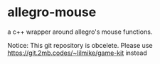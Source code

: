 allegro-mouse
=============

a c++ wrapper around allegro's mouse functions.

Notice:
This git repository is obcelete. Please use https://git.2mb.codes/~lilmike/game-kit instead
